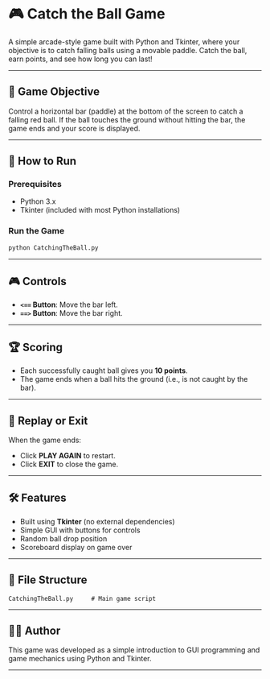 # 🎮 Catch the Ball Game

A simple arcade-style game built with Python and Tkinter, where your objective is to catch falling balls using a movable paddle. Catch the ball, earn points, and see how long you can last!

---

## 🧠 Game Objective

Control a horizontal bar (paddle) at the bottom of the screen to catch a falling red ball. If the ball touches the ground without hitting the bar, the game ends and your score is displayed.

---

## 🚀 How to Run

### Prerequisites

* Python 3.x
* Tkinter (included with most Python installations)

### Run the Game

```bash
python CatchingTheBall.py
```

---

## 🎮 Controls

* **`<==` Button**: Move the bar left.
* **`==>` Button**: Move the bar right.

---

## 🏆 Scoring

* Each successfully caught ball gives you **10 points**.
* The game ends when a ball hits the ground (i.e., is not caught by the bar).

---

## 🔄 Replay or Exit

When the game ends:

* Click **PLAY AGAIN** to restart.
* Click **EXIT** to close the game.

---

## 🛠️ Features

* Built using **Tkinter** (no external dependencies)
* Simple GUI with buttons for controls
* Random ball drop position
* Scoreboard display on game over

---

## 📁 File Structure

```
CatchingTheBall.py     # Main game script
```

---

## 👨‍💻 Author

This game was developed as a simple introduction to GUI programming and game mechanics using Python and Tkinter.

---
